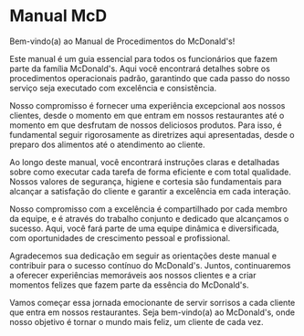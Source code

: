 # Manual McD

Bem-vindo(a) ao Manual de Procedimentos do McDonald's!

Este manual é um guia essencial para todos os funcionários que fazem parte da família McDonald's. Aqui você encontrará detalhes sobre os procedimentos operacionais padrão, garantindo que cada passo do nosso serviço seja executado com excelência e consistência.

Nosso compromisso é fornecer uma experiência excepcional aos nossos clientes, desde o momento em que entram em nossos restaurantes até o momento em que desfrutam de nossos deliciosos produtos. Para isso, é fundamental seguir rigorosamente as diretrizes aqui apresentadas, desde o preparo dos alimentos até o atendimento ao cliente.

Ao longo deste manual, você encontrará instruções claras e detalhadas sobre como executar cada tarefa de forma eficiente e com total qualidade. Nossos valores de segurança, higiene e cortesia são fundamentais para alcançar a satisfação do cliente e garantir a excelência em cada interação.

Nosso compromisso com a excelência é compartilhado por cada membro da equipe, e é através do trabalho conjunto e dedicado que alcançamos o sucesso. Aqui, você fará parte de uma equipe dinâmica e diversificada, com oportunidades de crescimento pessoal e profissional.

Agradecemos sua dedicação em seguir as orientações deste manual e contribuir para o sucesso contínuo do McDonald's. Juntos, continuaremos a oferecer experiências memoráveis aos nossos clientes e a criar momentos felizes que fazem parte da essência do McDonald's.

Vamos começar essa jornada emocionante de servir sorrisos a cada cliente que entra em nossos restaurantes. Seja bem-vindo(a) ao McDonald's, onde nosso objetivo é tornar o mundo mais feliz, um cliente de cada vez.
